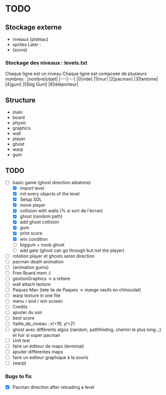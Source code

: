 # TODO

## Stockage externe

- niveaux (plateau)
- sprites
Later :
- (score)

### Stockage des niveaux : levels.txt
Chaque ligne est un niveau
Chaque ligne est composée de plusieurs nombres :
|nombre|objet|
|---|---|
|0|vide|
|1|mur|
|2|pacman|
|3|fantome|
|4|gum|
|5|big Gum|
|6|téléporteur|


## Structure

- main
- board
- physic
- graphics
- wall
- player
- ghost
- warp
- gum

## TODO

- [ ] basic game (ghost direction aléatoire)
	- [X] import level
	- [X] init every objects of the level
	- [X] Setup SDL
	- [X] move player
	- [X] collision with walls (% si sort de l'écran)
	- [X] ghost (random path)
	- [X] add ghost collision
	- [X] gum
	- [X] print score
	- [x] win condition
	- [ ] biggum + noob ghost
	- [ ] add gate (ghost can go through but not the player)
- [ ] rotation player et ghosts selon direction
- [ ] pacman death animation
- [ ] (animation gums)
- [ ] Free Board mem :)
- [ ] gestionGraphics -> a refaire
- [ ] wall attach texture
- [ ] Paques Man (tete ile de Paques -> mange oeufs en chhocolat)
- [ ] warp texture in one file
- [ ] menu / end / win screen
- [ ] Credits
- [ ] ajouter du son
- [ ] best score
- [ ] !taille_de_niveau : x!=19, y!=21
- [ ] ghost avec différents algos (random, pathfinding, chemin le plus long..;) et fuir si super pacman
- [ ] Unit test
- [ ] faire un éditeur de maps (terminal)
- [ ] ajouter différentes maps
- [ ] faire un editeur graphique à la souris
- [ ] (warp)

### Bugs to fix

- [X] Pacman direction after reloading a level